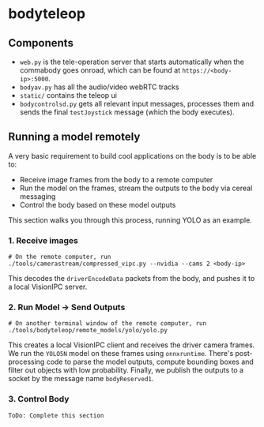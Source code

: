 # bodyteleop

## Components
- `web.py` is the tele-operation server that starts automatically when the commabody goes onroad, which can be found at `https://<body-ip>:5000`.
- `bodyav.py` has all the audio/video webRTC tracks
- `static/` contains the teleop ui
- `bodycontrolsd.py` gets all relevant input messages, processes them and sends the final `testJoystick` message (which the body executes).


## Running a model remotely
A very basic requirement to build cool applications on the body is to be able to:
- Receive image frames from the body to a remote computer
- Run the model on the frames, stream the outputs to the body via cereal messaging
- Control the body based on these model outputs

This section walks you through this process, running YOLO as an example.

### 1. Receive images
```
# On the remote computer, run 
./tools/camerastream/compressed_vipc.py --nvidia --cams 2 <body-ip>
```
This decodes the `driverEncodeData` packets from the body, and pushes it to a local VisionIPC server.


### 2. Run Model -> Send Outputs
```
# On another terminal window of the remote computer, run
./tools/bodyteleop/remote_models/yolo/yolo.py
```
This creates a local VisionIPC client and receives the driver camera frames. We run the `YOLO5N` model on these frames using `onnxruntime`. There's post-processing code to parse the model outputs, compute bounding boxes and filter out objects with low probability. Finally, we publish the outputs to a socket by the message name `bodyReserved1`.


### 3. Control Body
```
ToDo: Complete this section
